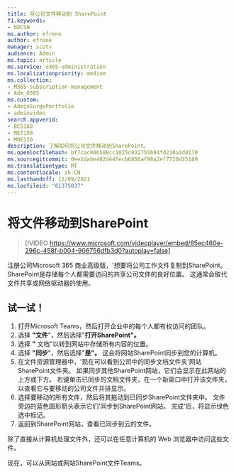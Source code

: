 ```yaml
---
title: 将公司文件移动到 SharePoint
f1.keywords:
- NOCSH
ms.author: efrene
author: efrene
manager: scotv
audience: Admin
ms.topic: article
ms.service: o365-administration
ms.localizationpriority: medium
ms.collection:
- M365-subscription-management
- Adm_O365
ms.custom:
- AdminSurgePortfolio
- adminvideo
search.appverid:
- BCS160
- MET150
- MOE150
description: 了解如何将公司文件移动到SharePoint。
ms.openlocfilehash: bf7cac00b588cc1025c032755b94fd210a1d8170
ms.sourcegitcommit: 0ee2dabe402d44fecb6856af98a2ef7720d25189
ms.translationtype: MT
ms.contentlocale: zh-CN
ms.lasthandoff: 12/09/2021
ms.locfileid: "61375037"
---
```

# <a name="move-files-to-sharepoint"></a>将文件移动到SharePoint

> [!VIDEO https://www.microsoft.com/videoplayer/embed/65ec460e-296c-458f-b004-906756dfb3d0?autoplay=false]

注册公司Microsoft 365 商业高级版，&#39;想要将公司工作文件复制到SharePoint。 SharePoint是存储每个人都需要访问的共享公司文件的良好位置。 这通常会取代文件共享或网络驱动器的使用。

## <a name="try-it"></a>试一试！

1. 打开Microsoft Teams，然后打开企业中的每个人都有权访问的团队。
2. 选择 **"文件**"，然后选择"**打开SharePoint"。**
3. 选择  **"** 文档"以转到网站中存储所有内容的位置。
4. 选择 **"同步**"，然后选择"**是"。** 这会将网站SharePoint同步到您的计算机。
5. 在文件资源管理器中，&#39;现在可以看到公司中的同步文档文件夹&#39;网站SharePoint文件夹。 如果同步其他SharePoint网站，它们会显示在此网站的上方或下方。 右键单击已同步的文档文件夹，在一个新窗口中打开该文件夹，以查看它与要移动的公司文件并排显示。
6. 选择要移动的所有文件，然后将其拖动到已同步SharePoint文件夹中。 文件旁边的蓝色圆形箭头表示它们&#39;同步到SharePoint网站。 完成&#39;后，将显示绿色选中标记。
7. 返回到SharePoint网站，查看已同步到云的文件。

除了直接从计算机处理文件外，还可以在任意计算机的 Web 浏览器中访问这些文件。

现在，可以从网站或网站SharePoint文件Teams。